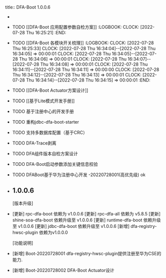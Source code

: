 title:: DFA-Boot 1.0.0.6

-
- TODO [[DFA-Boot  应用配置参数自检方案]]
  :LOGBOOK:
  CLOCK: [2022-07-28 Thu 16:25:21]
  :END:
- TODO  [[DFA-Boot  各模块开关梳理]]
  :LOGBOOK:
  CLOCK: [2022-07-28 Thu 16:25:33]
  CLOCK: [2022-07-28 Thu 16:34:04]--[2022-07-28 Thu 16:34:05] =>  00:00:01
  CLOCK: [2022-07-28 Thu 16:34:05]--[2022-07-28 Thu 16:34:06] =>  00:00:01
  CLOCK: [2022-07-28 Thu 16:34:07]--[2022-07-28 Thu 16:34:08] =>  00:00:01
  CLOCK: [2022-07-28 Thu 16:34:11]--[2022-07-28 Thu 16:34:11] =>  00:00:00
  CLOCK: [2022-07-28 Thu 16:34:12]--[2022-07-28 Thu 16:34:13] =>  00:00:01
  CLOCK: [2022-07-28 Thu 16:34:14]--[2022-07-28 Thu 16:34:15] =>  00:00:01
  :END:
- TODO [[DFA-Boot Actuator方案设计]]
- TODO [[基于Lite模式开发手册]]
- TODO 基于注册中心的开发手册
- TODO 重构jdbc-dfa-boot-starter
- TODO 支持多数据库配置（基于CRC）
- TODO DFA-Trace剥离
- TODO DFA组件版本自检方案设计
- TODO DFA-Boot启动参数添加关键信息校验
- TODO  DFABoot基于华为注册中心开发 -20220728001(高优先级) ok
- ## 1.0.0.6 
  [版本升级]
- [更新] rpc-dfa-boot    依赖为 v1.0.0.6
   [更新] rpc-dfa-all    依赖为 v5.8.5
   [更新] shine-soa-dfa-boot 依赖升级至 v1.0.0.6
   [更新] runtime-dfa-boot 依赖升级至 v1.0.0.6
   [更新] jdbc-dfa-boot 依赖升级至 v1.0.0.6
   [新增] dfa-registry-hwsc-plugin 依赖为v1.0.0.0
  
  [功能说明]
- [新增] Boot-20220728001 dfa-registry-hwsc-plugin提供注册至华为CSE的能力.
- [新增] Boot-20220728002 DFA-Boot Actuator设计